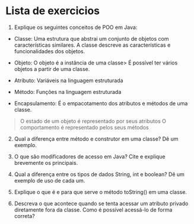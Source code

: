 # Lista de exercicios

1) Explique os seguintes conceitos de POO em Java:

- Classe: Uma estrutura que abstrai um conjunto de objetos com características similares. A classe descreve as características e funcionalidades dos objetos.
  
- Objeto: O objeto é a instância de uma classe> É possível ter vários objetos a partir de uma classe.

- Atributo: Variáveis na linguagem estruturada

- Método: Funções na linguagem estruturada

- Encapsulamento: É o empacotamento dos atributos e métodos de uma classe.

> O estado de um objeto é representado por seus atributos
> O comportamento é representado pelos seus métodos

2) Qual a diferença entre método e construtor em uma classe? Dê um exemplo.

3) O que são modificadores de acesso em Java? Cite e explique brevemente os principais.

4) Qual a diferença entre os tipos de dados String, int e boolean? Dê um exemplo de uso de cada um.

5) Explique o que é e para que serve o método toString() em uma classe.

6) Descreva o que acontece quando se tenta acessar um atributo privado diretamente fora da classe. Como é possível acessá-lo de forma correta?
